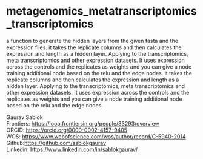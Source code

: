 # metagenomics_metatranscriptomics_transcriptomics
a function to generate the hidden layers from the given fasta and the expression files. it takes the replicate columns and then calculates the expression and length as a hidden layer. Applying to the transcriptomics, meta transcriptomics and other expression datasets. It uses expression across the controls and the replicates as weights and you can give a node training additional node based on the relu and the edge nodes. it takes the replicate columns and then calculates the expression and length as a hidden layer. Applying to the transcriptomics, meta transcriptomics and other expression datasets. It uses expression across the controls and the replicates as weights and you can give a node training additional node based on the relu and the edge nodes.

Gaurav Sablok \
Frontiers: https://loop.frontiersin.org/people/33293/overview \
ORCID: https://orcid.org/0000-0002-4157-9405 \
WOS: https://www.webofscience.com/wos/author/record/C-5940-2014 \
Github:https://github.com/sablokgaurav \
Linkedin: https://www.linkedin.com/in/sablokgaurav/ 
